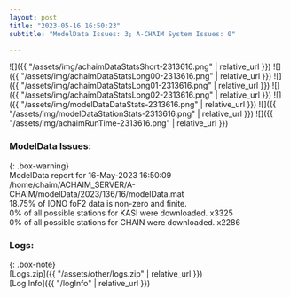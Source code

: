 ```yaml
---
layout: post
title: "2023-05-16 16:50:23"
subtitle: "ModelData Issues: 3; A-CHAIM System Issues: 0"

---
```


![]({{ "/assets/img/achaimDataStatsShort-2313616.png" | relative_url }})
![]({{ "/assets/img/achaimDataStatsLong00-2313616.png" | relative_url }})
![]({{ "/assets/img/achaimDataStatsLong01-2313616.png" | relative_url }})
![]({{ "/assets/img/achaimDataStatsLong02-2313616.png" | relative_url }})
![]({{ "/assets/img/modelDataDataStats-2313616.png" | relative_url }})
![]({{ "/assets/img/modelDataStationStats-2313616.png" | relative_url }})
![]({{ "/assets/img/achaimRunTime-2313616.png" | relative_url }})


### ModelData Issues:  
  
{: .box-warning}  
 ModelData report for 16-May-2023 16:50:09   
 /home/chaim/ACHAIM_SERVER/A-CHAIM/modelData/2023/136/16/modelData.mat   
 18.75% of IONO foF2 data is non-zero and finite.   
 0% of all possible stations for KASI were downloaded. x3325   
 0% of all possible stations for CHAIN were downloaded. x2286   
  


### Logs:  
  
{: .box-note}  
[Logs.zip]({{ "/assets/other/logs.zip" | relative_url }})  
[Log Info]({{ "/logInfo" | relative_url }})  
